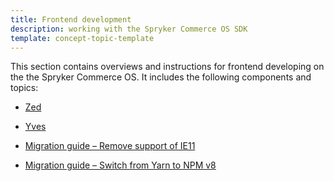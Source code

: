 ```yaml
---
title: Frontend development
description: working with the Spryker Commerce OS SDK
template: concept-topic-template
---
```


This section contains overviews and instructions for frontend developing on the the Spryker Commerce OS. It includes the following components and topics:

* [Zed](/docs/scos/dev/front-end-development/zed/oryx-builder-overview-and-setup.html)

* [Yves](/docs/scos/dev/front-end-development/yves/yves-multi-themes.html)

* [Migration guide – Remove support of IE11](https://docs.spryker.com/docs/scos/dev/front-end-development/migration-guide-remove-support-of-ie11.html)

* [Migration guide – Switch from Yarn to NPM v8](https://docs.spryker.com/docs/scos/dev/front-end-development/migration-guide-switch-from-yarn-to-npm.html)
